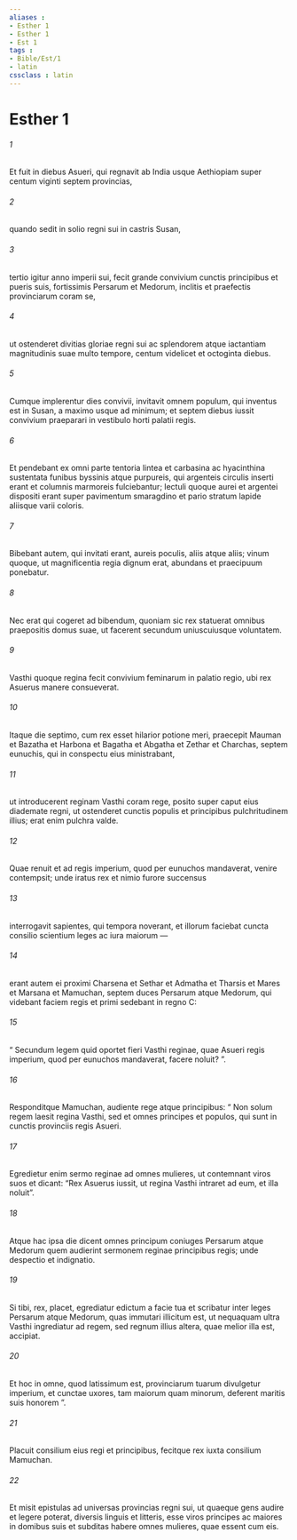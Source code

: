 ```yaml
---
aliases : 
- Esther 1
- Esther 1
- Est 1
tags : 
- Bible/Est/1
- latin
cssclass : latin
---
```


# Esther 1

###### 1
Et fuit in diebus Asueri, qui regnavit ab India usque Aethiopiam super centum viginti septem provincias, 
###### 2
quando sedit in solio regni sui in castris Susan, 
###### 3
tertio igitur anno imperii sui, fecit grande convivium cunctis principibus et pueris suis, fortissimis Persarum et Medorum, inclitis et praefectis provinciarum coram se, 
###### 4
ut ostenderet divitias gloriae regni sui ac splendorem atque iactantiam magnitudinis suae multo tempore, centum videlicet et octoginta diebus.
###### 5
Cumque implerentur dies convivii, invitavit omnem populum, qui inventus est in Susan, a maximo usque ad minimum; et septem diebus iussit convivium praeparari in vestibulo horti palatii regis. 
###### 6
Et pendebant ex omni parte tentoria lintea et carbasina ac hyacinthina sustentata funibus byssinis atque purpureis, qui argenteis circulis inserti erant et columnis marmoreis fulciebantur; lectuli quoque aurei et argentei dispositi erant super pavimentum smaragdino et pario stratum lapide aliisque varii coloris. 
###### 7
Bibebant autem, qui invitati erant, aureis poculis, aliis atque aliis; vinum quoque, ut magnificentia regia dignum erat, abundans et praecipuum ponebatur. 
###### 8
Nec erat qui cogeret ad bibendum, quoniam sic rex statuerat omnibus praepositis domus suae, ut facerent secundum uniuscuiusque voluntatem.
###### 9
Vasthi quoque regina fecit convivium feminarum in palatio regio, ubi rex Asuerus manere consueverat.
###### 10
Itaque die septimo, cum rex esset hilarior potione meri, praecepit Mauman et Bazatha et Harbona et Bagatha et Abgatha et Zethar et Charchas, septem eunuchis, qui in conspectu eius ministrabant, 
###### 11
ut introducerent reginam Vasthi coram rege, posito super caput eius diademate regni, ut ostenderet cunctis populis et principibus pulchritudinem illius; erat enim pulchra valde.
###### 12
Quae renuit et ad regis imperium, quod per eunuchos mandaverat, venire contempsit; unde iratus rex et nimio furore succensus 
###### 13
interrogavit sapientes, qui tempora noverant, et illorum faciebat cuncta consilio scientium leges ac iura maiorum — 
###### 14
erant autem ei proximi Charsena et Sethar et Admatha et Tharsis et Mares et Marsana et Mamuchan, septem duces Persarum atque Medorum, qui videbant faciem regis et primi sedebant in regno C: 
###### 15
“ Secundum legem quid oportet fieri Vasthi reginae, quae Asueri regis imperium, quod per eunuchos mandaverat, facere noluit? ”.
###### 16
Responditque Mamuchan, audiente rege atque principibus: “ Non solum regem laesit regina Vasthi, sed et omnes principes et populos, qui sunt in cunctis provinciis regis Asueri. 
###### 17
Egredietur enim sermo reginae ad omnes mulieres, ut contemnant viros suos et dicant: “Rex Asuerus iussit, ut regina Vasthi intraret ad eum, et illa noluit”. 
###### 18
Atque hac ipsa die dicent omnes principum coniuges Persarum atque Medorum quem audierint sermonem reginae principibus regis; unde despectio et indignatio. 
###### 19
Si tibi, rex, placet, egrediatur edictum a facie tua et scribatur inter leges Persarum atque Medorum, quas immutari illicitum est, ut nequaquam ultra Vasthi ingrediatur ad regem, sed regnum illius altera, quae melior illa est, accipiat. 
###### 20
Et hoc in omne, quod latissimum est, provinciarum tuarum divulgetur imperium, et cunctae uxores, tam maiorum quam minorum, deferent maritis suis honorem ”.
###### 21
Placuit consilium eius regi et principibus, fecitque rex iuxta consilium Mamuchan. 
###### 22
Et misit epistulas ad universas provincias regni sui, ut quaeque gens audire et legere poterat, diversis linguis et litteris, esse viros principes ac maiores in domibus suis et subditas habere omnes mulieres, quae essent cum eis.

